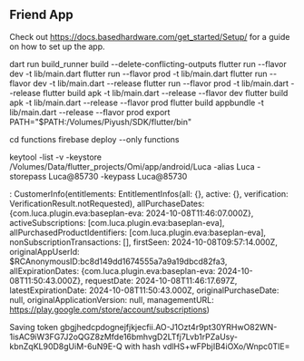 ## Friend App

Check out https://docs.basedhardware.com/get_started/Setup/ for a guide on how to set up the app.

dart run build_runner build --delete-conflicting-outputs
flutter run --flavor dev -t lib/main.dart
flutter run --flavor prod -t lib/main.dart
flutter run --flavor dev -t lib/main.dart --release
flutter run --flavor prod -t lib/main.dart --release
flutter build apk -t lib/main.dart --release --flavor dev
flutter build apk -t lib/main.dart --release --flavor prod
flutter build appbundle -t lib/main.dart --release --flavor prod
export PATH="$PATH:/Volumes/Piyush/SDK/flutter/bin"

cd functions
firebase deploy --only functions

keytool -list -v -keystore /Volumes/Data/flutter_projects/Omi/app/android/Luca -alias Luca -storepass Luca@85730 -keypass Luca@85730



: CustomerInfo(entitlements: EntitlementInfos(all: {}, active: {}, verification: VerificationResult.notRequested), allPurchaseDates: {com.luca.plugin.eva:baseplan-eva: 2024-10-08T11:46:07.000Z}, activeSubscriptions: [com.luca.plugin.eva:baseplan-eva], allPurchasedProductIdentifiers: [com.luca.plugin.eva:baseplan-eva], nonSubscriptionTransactions: [], firstSeen: 2024-10-08T09:57:14.000Z, originalAppUserId: $RCAnonymousID:bc8d149dd1674555a7a9a19dbcd82fa3, allExpirationDates: {com.luca.plugin.eva:baseplan-eva: 2024-10-08T11:50:43.000Z}, requestDate: 2024-10-08T11:46:17.697Z, latestExpirationDate: 2024-10-08T11:50:43.000Z, originalPurchaseDate: null, originalApplicationVersion: null, managementURL: https://play.google.com/store/account/subscriptions)

Saving token gbgjhedcpdognejfjkjecfii.AO-J1Ozt4r9pt30YRHwO82WN-1isAC9iW3FG7J2oQGZ8zMfde16bmhvgD2LTfj7Lvb1rPZaUsy-kbnZqKL90D8gUiM-6uN9E-Q with hash vdlHS+wFPbjIB4iOXo/Wnpc0TlE=
